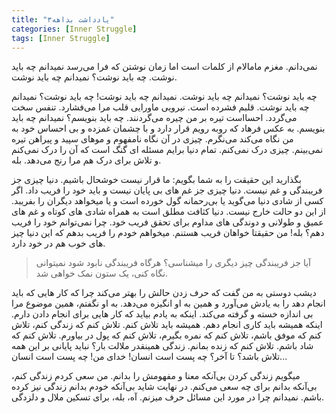 ```yaml
---
title: "یادداشت بداهه۳"
categories: [Inner Struggle]
tags: [Inner Struggle]
---
```


نمی‌دانم. مغزم مامالام از کلمات است اما زمان نوشتن که فرا می‌رسد نمیدانم چه باید نوشت. چه باید نوشت؟ نمیدانم چه باید نوشت.

چه باید نوشت؟ نمیدانم چه باید نوشت. نمیدانم چه باید نوشت! چه باید نوشت؟ نمیدانم چه باید نوشت. قلبم  فشرده است. نیرویی ماورایی قلب مرا می‌فشارد. تنفس سخت می‌گردد. احسااست تیره بر من چیره می‌گردنند. چه باید بنویسم؟ نمیدانم چه باید بنویسم. به عکس فرهاد که رو‌به رویم قرار دارد و با چشمان غمزده و بی احساس خود به من نگاه می‌کند می‌نگرم. چیزی در آن نگاه نامفهوم و موهای سپید و پیراهن تیره نمی‌بینم. چیزی درک نمی‌کنم. تمام دنیا برایم مسئله ای گنگ است که آن را درک نمی‌کنم و تلاش برای درک هم مرا رنج می‌دهد. بله.

بگذارید این حقیقت را به شما بگویم: ما قرار نیست خوشحال باشیم. دنیا چیزی جز فریبندگی و غم نیست. دنیا چیزی جز غم های بی پایان نیست و باید خود را فریب داد. اگر کسی از شادی دنیا می‌گوید یا بی‌رحمانه گول خورده است  و یا میخواهد دیگران را بفریبد. از این دو حالت خارج نیست. دنیا کثافت مطلق است به همراه شادی های کوتاه و غم های عمیق و طولانی و دوندگی های مداوم برای تحقق فریب خود. چرا نمی‌توانم خود را فریب دهم؟ بله! من حقیقتا خواهان فریب هستنم. میخواهم خودم را فریب بدهم که این دنیا چیز های خوب هم در خود دارد.
> آیا جز فریبندگی چیز دیگری را میشناسی؟ هرگاه فریبندگی نابود شود نمیتوانی نگاه کنی، یک ستون نمک خواهی شد.


 دیشب دوستی به من گفت که حرف زدن حالش را بهتر می‌کند چرا که کار هایی که باید انجام دهد را به یادش می‌آورد و همین به او انگیزه می‌دهد. به او نگفتم، همین موضوع مرا بی اندازه خسته و گرفته می‌کند. اینکه به یادم بیاید که کار هایی برای انجام دادن دارم. اینکه همیشه باید کاری انجام دهم. همیشه باید تلاش کنم. تلاش کنم که زندگی کنم، تلاش کنم که موفق باشم، تلاش کنم که نمره بگیرم، تلاش کنم که پول در بیاورم. تلاش کنم که شاد باشم. تلاش کنم که زنده بمانم. زندگی همینقدر ملالت بار؟ نباید پایانی بر این همه تلاش باشد؟ تا آخر؟ چه پست است انسان! خدای من! چه پست است انسان...

میگویم زندگی کردن بی‌آنکه معنا و مفهومش را بدانم. من سعی کردم زندگی کنم، بی‌آنکه بدانم برای چه سعی می‌کنم. در نهایت شاید بی‌آنکه خودم بدانم زندگی نیز کرده باشم. نمیدانم چرا در مورد این مسائل حرف میزنم.
آه، بله، برای تسکین ملال و دلزدگی.
